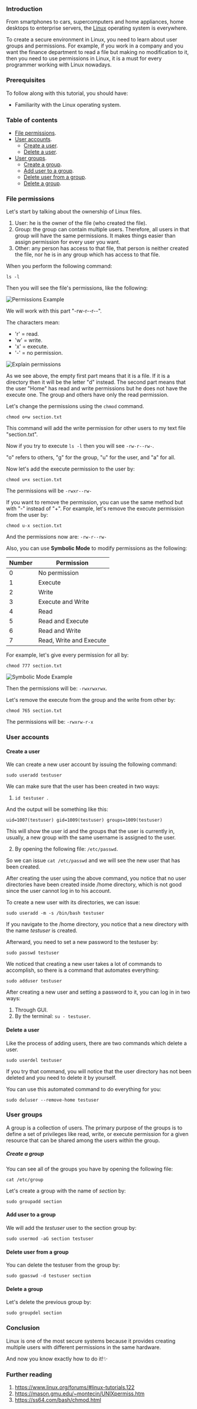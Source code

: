 ### Introduction 
From smartphones to cars, supercomputers and home appliances, home desktops to enterprise servers, the [Linux](https://www.linux.com/what-is-linux/) operating system is everywhere.

To create a secure environment in Linux, you need to learn about user groups and permissions. For example, if you work in a company and you want the finance department to read a file but making no modification to it, then you need to use permissions in Linux, it is a must for every programmer working with Linux nowadays.

### Prerequisites
To follow along with this tutorial, you should have:
- Familiarity with the Linux operating system.

### Table of contents

- [File permissions](#File-permissions).
- [User accounts](#User-accounts).
  - [Create a user](#Create-a-user).
  - [Delete a user](#Delete-a-user).
- [User groups](#User-groups).
  - [Create a group](#Create-a-group).
  - [Add user to a group](#Add-user-to-a-group).
  - [Delete user from a group](#Delete-user-from-a-group).
  - [Delete a group](#Delete-a-group).

### File permissions 
Let's start by talking about the ownership of Linux files.
1. User: he is the owner of the file (who created the file).
2. Group: the group can contain multiple users. Therefore, all users in that group will have the same permissions. It makes things easier than assign permission for every user you want.
3. Other: any person has access to that file, that person is neither created the file, nor he is in any group which has access to that file.

When you perform the following command:
```
ls -l
```
Then you will see the file's permissions, like the following:

![Permissions Example](/engineering-education/user-groups-and-permissions-Linux/1.png)

We will work with this part "-rw-r--r--".

The characters mean:
- 'r' = read.
- 'w' = write.
- 'x' = execute. 
- '-' = no permission.

![Explain permissions](/engineering-education/user-groups-and-permissions-Linux/2.png)

As we see above, the empty first part means that it is a file. If it is a directory then it will be the letter "d" instead.
The second part means that the user "Home" has read and write permissions but he does not have the execute one.
The group and others have only the read permission.

Let's change the permissions using the ```chmod``` command.
```
chmod o+w section.txt
```
This command will add the write permission for other users to my text file "section.txt".

Now if you try to execute ```ls -l``` then you will see ```-rw-r--rw-```.

"o" refers to others, "g" for the group, "u" for the user, and "a" for all.

Now let's add the execute permission to the user by:
```
chmod u+x section.txt
```
The permissions will be ```-rwxr--rw-```

If you want to remove the permission, you can use the same method but with "-" instead of "+".
For example, let's remove the execute permission from the user by:
```
chmod u-x section.txt
```
And the permissions now are: ```-rw-r--rw-```

Also, you can use **Symbolic Mode** to modify permissions as the following:

| Number  | Permission  |   
|---|---|
| 0  | No permission  |   
| 1  | Execute  |
| 2  | Write  |
| 3  | Execute and Write  |
| 4  | Read  |
| 5  | Read and Execute  |
| 6  | Read and Write  |
| 7  | Read, Write and Execute  |

For example, let's give every permission for all by:
```
chmod 777 section.txt
```
![Symbolic Mode Example](/engineering-education/user-groups-and-permissions-Linux/3.png)

Then the permissions will be: ```-rwxrwxrwx```.

Let's remove the execute from the group and the write from other by:
```
chmod 765 section.txt
```
The permissions will be: ```-rwxrw-r-x```

### User accounts

#### Create a user
We can create a new user account by issuing the following command:
```
sudo useradd testuser
```
We can make sure that the user has been created in two ways:
1. ```id testuser ```.

And the output will be something like this:
```
uid=1007(testuser) gid=1009(testuser) groups=1009(testuser) 
```

This will show the user id and the groups that the user is currently in, usually, a new group with the same username is assigned to the user.

2. By opening the following file: ```/etc/passwd```.

So we can issue ```cat /etc/passwd``` and we will see the new user that has been
created.

After creating the user using the above command, you notice that no user directories have been created inside /home directory, which is not good since the user cannot log in to his account.

To create a new user with its directories, we can issue:
```
sudo useradd -m -s /bin/bash testuser
```
If you navigate to the /home directory, you notice that a new directory with the name *testuser* is created.

Afterward, you need to set a new password to the testuser by:
```
sudo passwd testuser
```

We noticed that creating a new user takes a lot of commands to accomplish, so there is a command that automates everything:
```
sudo adduser testuser
```
After creating a new user and setting a password to it, you can log in in two ways:
1. Through GUI.
2. By the terminal: ```su - testuser```.

#### Delete a user
Like the process of adding users, there are two commands which delete a user.
```
sudo userdel testuser
```
If you try that command, you will notice that the user directory has not been deleted and you need to delete it by yourself.

You can use this automated command to do everything for you:
```
sudo deluser --remove-home testuser
```
### User groups
A group is a collection of users. The primary purpose of the groups is to define a set of privileges like read, write, or execute permission for a given resource that can be shared among the users within the group.

##### Create a group
You can see all of the groups you have by opening the following file:
```
cat /etc/group
```
Let's create a group with the name of *section* by:
```
sudo groupadd section
```

#### Add user to a group
We will add the *testuser* user to the section group by:
```
sudo usermod -aG section testuser
```

#### Delete user from a group
You can delete the testuser from the group by:
```
sudo gpasswd -d testuser section
```

#### Delete a group
Let's delete the previous group by:
```
sudo groupdel section
```

### Conclusion
Linux is one of the most secure systems because it provides creating multiple users with different permissions in the same hardware.

And now you know exactly how to do it!✨

### Further reading
1. https://www.linux.org/forums/#linux-tutorials.122
2. https://mason.gmu.edu/~montecin/UNIXpermiss.htm
3. https://ss64.com/bash/chmod.html
